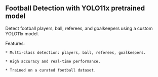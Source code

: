 ## Football Detection with YOLO11x pretrained model


Detect football players, ball, referees, and goalkeepers using a custom YOLO11x model.

Features:

    * Multi-class detection: players, ball, referees, goalkeepers.

    * High accuracy and real-time performance.

    * Trained on a curated football dataset.
